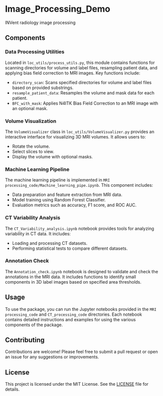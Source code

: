 # Image_Processing_Demo
 INVent radiology image processing 

## Components

### Data Processing Utilities

Located in `loc_utils/process_utils.py`, this module contains functions for scanning directories for volume and label files, resampling patient data, and applying bias field correction to MRI images. Key functions include:

- `directory_scan`: Scans specified directories for volume and label files based on provided substrings.
- `resample_patient_data`: Resamples the volume and mask data for each patient.
- `BFC_with_mask`: Applies N4ITK Bias Field Correction to an MRI image with an optional mask.

### Volume Visualization

The `VolumeVisualizer` class in `loc_utils/VolumeVisualizer.py` provides an interactive interface for visualizing 3D MRI volumes. It allows users to:

- Rotate the volume.
- Select slices to view.
- Display the volume with optional masks.

### Machine Learning Pipeline

The machine learning pipeline is implemented in `MRI processing_code/Machine_learning_pipe.ipynb`. This component includes:

- Data preparation and feature extraction from MRI data.
- Model training using Random Forest Classifier.
- Evaluation metrics such as accuracy, F1 score, and ROC AUC.

### CT Variability Analysis

The `CT_Variability_analysis.ipynb` notebook provides tools for analyzing variability in CT data. It includes:

- Loading and processing CT datasets.
- Performing statistical tests to compare different datasets.

### Annotation Check

The `Annotation_check.ipynb` notebook is designed to validate and check the annotations in the MRI data. It includes functions to identify small components in 3D label images based on specified area thresholds.

## Usage

To use the package, you can run the Jupyter notebooks provided in the `MRI processing_code` and `CT_processing_code` directories. Each notebook contains detailed instructions and examples for using the various components of the package.

## Contributing

Contributions are welcome! Please feel free to submit a pull request or open an issue for any suggestions or improvements.

## License

This project is licensed under the MIT License. See the [LICENSE](LICENSE) file for details.